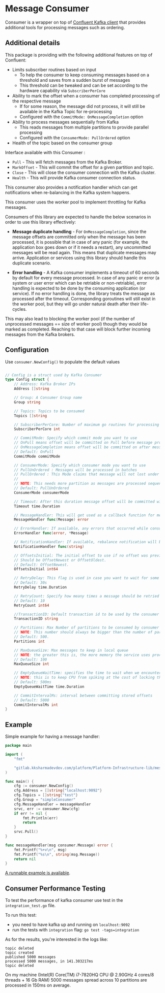 # Message Consumer

Consumer is a wrapper on top of [Confluent Kafka client](https://github.com/confluentinc/confluent-kafka-go) 
that provides additional tools for processing messages such as ordering.

## Additional details

This package is providing with the following additional features on top of Confluent:

- Limits subscriber routines based on input
  - To help the consumer to keep consuming messages based on a threshold and 
    saves from a sudden burst of messages
  - This threshold can be tweaked and can be set according to the hardware capability
    via `SubscriberPerCore`
- Ability to mark the offset when a consumer has completed processing 
  of the respective message
  - If for some reason, the message did not process, it will still be available in
    the Kafka Topic for re-processing
  - Configured with the `CommitMode: OnMessageCompletion` option
- Ability to process messages sequentially from Kafka
  - This reads messages from multiple partitions to provide parallel processing
  - Configured with the `ConsumerMode: PullOrdered` option
- Health of the topic based on the consumer group

Interface available with this Consumer :

- `Pull` - This will fetch messages from the Kafka Broker.
- `MarkOffset` - This will commit the offset for a given partition and topic.
- `Close` - This will close the consumer connection with the Kafka cluster.
- `Health` - This will provide Kafka consumer connection status.

This consumer also provides a notification handler which can get notifications 
when re-balancing in the Kafka system happens.

This consumer uses the worker pool to implement
throttling for Kafka messages.

Consumers of this library are expected to handle the below scenarios in order 
to use this library effectively:

- **Message duplicate handling** - For `OnMessageCompletion`, since the message 
  offsets are committed only when the message has been processed, it is possible
  that in case of any panic (for example, the application box goes down or if it
  needs a restart), any uncommitted messages will be read again. This means that
  duplicate messages may arrive. Application or services using this library should
  handle this duplicate scenario.

- **Error handling** - A Kafka consumer implements a timeout of 60 seconds by default
  for every message processed. In case of any panic or error (a system or user
  error which can be retriable or non-retriable), error handling is expected to 
  be done by the consuming application (or service). If no error handling is done,
  the library treats the message as processed after the timeout. Corresponding goroutines
  will still exist in the worker pool, but they will go under natural death
  after their life-cycles.

This may also lead to blocking the worker pool (if the number of 
unprocessed messages == size of worker pool) though they would be marked as 
completed. Reaching to that case will block further incoming messages from the 
Kafka brokers.

## Configuration

Use `consumer.NewConfig()` to populate the default values

```go

// Config is a struct used by Kafka Consumer
type Config struct {
	// Address: Kafka Broker IPs
	Address []string

	// Group: A Consumer Group name
	Group string

	// Topics: Topics to be consumed
	Topics []string

	// SubscriberPerCore: Number of maximum go routines for processing per Core
	SubscriberPerCore int

	// CommitMode: Specify which commit mode you want to use
	// OnPull means offset will be committed on Pull before message processing starts
	// OnMessageCompletion means offset will be committed on after message processing completes
	// Default: OnPull
	CommitMode commitMode

	// ConsumerMode: Specify which consumer mode you want to use
	// PullUnOrdered : Messages will be processed in batches
	// PullOrdered : This Mode claims that message will not lost under any system failure.
	//
	// NOTE: This needs more partition as messages are processed sequentially / partition.
	// Default: PullUnOrdered
	ConsumerMode consumerMode

	// Timeout: After this duration message offset will be committed without releasing worker
	Timeout time.Duration

	// MessageHandler: This will get used as a callback function for message handling (must be thread safe)
	MessageHandler func(Message) error

	// ErrorHandler: If available, any errors that occurred while consuming are returned on this handler (must be thread safe)
	ErrorHandler func(error, *Message)

	// NotificationHandler: If available, rebalance notification will be returned on this handler
	NotificationHandler func(string)

	// OffsetsInitial: The initial offset to use if no offset was previously committed.
	// Should be OffsetNewest or OffsetOldest.
	// Default: OffsetNewest.
	OffsetsInitial int64

	// RetryDelay: This flag is used in case you want to wait for some time before retrying the the failed message.
	// Default: 30s
	RetryDelay time.Duration

	// RetryCount: Specify how meany times a message should be retried before dropping the message
	// Default: 10
	RetryCount int64

	//TransactionID: Default transaction id to be used by the consumer
	TransactionID string

	// Partitions: Max Number of partitions to be consumed by consumer
	// NOTE: This number should always be bigger than the number of partitions available in the production for all the topics
	// Default: 500.
	Partitions int

	// MaxQueueSize: Max messages to keep in local queue
	// NOTE: the greater this is, the more memory the service uses processing messages does not keep up
	// Default: 100
	MaxQueueSize int

	// EmptyQueueWaitTime: specifies the time to wait when we encounter an empty queue of messages
	// NOTE: this is to keep CPU from spiking at the cost of locking the main process thread, keep it low
	// Default: 500ms
	EmptyQueueWaitTime time.Duration

	// CommitIntervalMs: interval between committing stored offsets
	// Default: 5000
	CommitIntervalMs int
}
```

## Example

Simple example for having a message handler:

```go
package main

import (
    "fmt"

    "gitlab.kksharmadevdev.com/platform/Platform-Infrastructure-lib/messaging/consumer"
)

func main() {
    cfg := consumer.NewConfig()
    cfg.Address = []string{"localhost:9092"}
    cfg.Topics = []string{"test"}
    cfg.Group = "simpleConsumer"
    cfg.MessageHandler = messageHandler
    srvc, err := consumer.New(cfg)
    if err != nil {
        fmt.Println(err)
        return
    }
    srvc.Pull()
}

func messageHandler(msg consumer.Message) error {
    fmt.Printf("%+v\n", msg)
    fmt.Printf("%s\n", string(msg.Message))
    return nil
}
```

[A runnable example is available](examples/).


## Consumer Performance Testing
To test the performance of kafka consumer use test in the `integration_test.go` file.

To run this test:
- you need to have kafka up and running on `localhost:9092`
- run the tests with `integration` flag: `go test -tags=integration` 

As for the results, you're interested in the logs like:
```text
topic deleted
topic created
published 5000 messages
processed 5000 messages, in 141.303217ms
topic deleted
```
On my machine (Intel(R) Core(TM) i7-7820HQ CPU @ 2.90GHz 4 cores/8 threads + 16 Gb RAM) 5000 messages spread across 10 partitions are processed in 150ms on average. 
